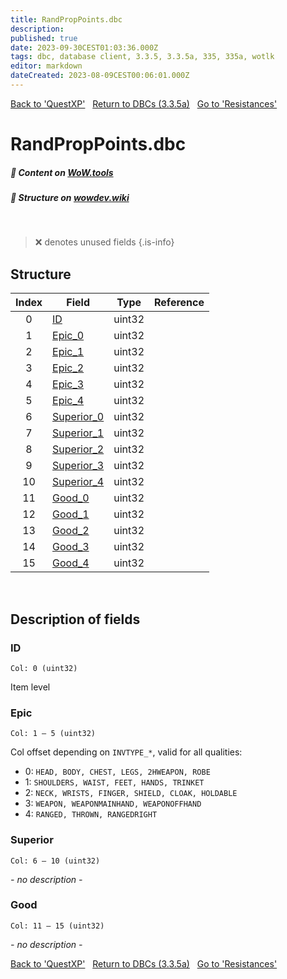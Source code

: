 ```yaml
---
title: RandPropPoints.dbc
description:
published: true
date: 2023-09-30CEST01:03:36.000Z
tags: dbc, database client, 3.3.5, 3.3.5a, 335, 335a, wotlk
editor: markdown
dateCreated: 2023-08-09CEST00:06:01.000Z
---
```

<a href="https://trinitycore.info/files/DBC/335/questxp" class="mt-5 v-btn v-btn--depressed v-btn--flat v-btn--outlined theme--light v-size--default darkblue--text text--lighten-3"><span class="v-btn__content"><i aria-hidden="true" class="v-icon notranslate v-icon--left mdi mdi-arrow-left theme--light"></i><span>Back to 'QuestXP'</span></span></a>&nbsp;&nbsp;&nbsp;<a href="https://trinitycore.info/files/DBC/335/DBC" class="mt-5 v-btn v-btn--depressed v-btn--flat v-btn--outlined theme--light v-size--default darkblue--text text--lighten-3"><span class="v-btn__content"><i aria-hidden="true" class="v-icon notranslate v-icon--left mdi mdi-home-outline theme--light"></i><span>Return to DBCs (3.3.5a)</span></span></a>&nbsp;&nbsp;&nbsp;<a href="https://trinitycore.info/files/DBC/335/resistances" class="mt-5 v-btn v-btn--depressed v-btn--flat v-btn--outlined theme--light v-size--default darkblue--text text--lighten-3"><span class="v-btn__content"><span>Go to 'Resistances'</span><i aria-hidden="true" class="v-icon notranslate v-icon--right mdi mdi-arrow-right theme--light"></i></span></a>

# RandPropPoints.dbc
##### :open_book: Content on [WoW.tools](https://wow.tools/dbc/?dbc=randproppoints&build=3.3.5.12340)
##### :pencil: Structure on [wowdev.wiki](https://wowdev.wiki/DB/RandPropPoints)
&nbsp;

> :x: denotes unused fields
{.is-info}


## Structure

| Index | Field | Type | Reference |
| :---: | --- | :---: | --- |
| 0 | [ID](#id) | uint32 |  |
| 1 | [Epic_0](#epic) | uint32 |  |
| 2 | [Epic_1](#epic) | uint32 |  |
| 3 | [Epic_2](#epic) | uint32 |  |
| 4 | [Epic_3](#epic) | uint32 |  |
| 5 | [Epic_4](#epic) | uint32 |  |
| 6 | [Superior_0](#superior) | uint32 |  |
| 7 | [Superior_1](#superior) | uint32 |  |
| 8 | [Superior_2](#superior) | uint32 |  |
| 9 | [Superior_3](#superior) | uint32 |  |
| 10 | [Superior_4](#superior) | uint32 |  |
| 11 | [Good_0](#good) | uint32 |  |
| 12 | [Good_1](#good) | uint32 |  |
| 13 | [Good_2](#good) | uint32 |  |
| 14 | [Good_3](#good) | uint32 |  |
| 15 | [Good_4](#good) | uint32 |  |
&nbsp;
## Description of fields

### ID
<code>Col: 0 (uint32)</code>

Item level
&nbsp;

### Epic
<code>Col: 1 &ndash; 5 (uint32)</code>

Col offset depending on `INVTYPE_*`, valid for all qualities:
* 0: `HEAD, BODY, CHEST, LEGS, 2HWEAPON, ROBE`
* 1: `SHOULDERS, WAIST, FEET, HANDS, TRINKET`
* 2: `NECK, WRISTS, FINGER, SHIELD, CLOAK, HOLDABLE`
* 3: `WEAPON, WEAPONMAINHAND, WEAPONOFFHAND`
* 4: `RANGED, THROWN, RANGEDRIGHT`
&nbsp;

### Superior
<code>Col: 6 &ndash; 10 (uint32)</code>

*- no description -*
&nbsp;

### Good
<code>Col: 11 &ndash; 15 (uint32)</code>

*- no description -*
&nbsp;

<a href="https://trinitycore.info/files/DBC/335/questxp" class="mt-5 v-btn v-btn--depressed v-btn--flat v-btn--outlined theme--light v-size--default darkblue--text text--lighten-3"><span class="v-btn__content"><i aria-hidden="true" class="v-icon notranslate v-icon--left mdi mdi-arrow-left theme--light"></i><span>Back to 'QuestXP'</span></span></a>&nbsp;&nbsp;&nbsp;<a href="https://trinitycore.info/files/DBC/335/DBC" class="mt-5 v-btn v-btn--depressed v-btn--flat v-btn--outlined theme--light v-size--default darkblue--text text--lighten-3"><span class="v-btn__content"><i aria-hidden="true" class="v-icon notranslate v-icon--left mdi mdi-home-outline theme--light"></i><span>Return to DBCs (3.3.5a)</span></span></a>&nbsp;&nbsp;&nbsp;<a href="https://trinitycore.info/files/DBC/335/resistances" class="mt-5 v-btn v-btn--depressed v-btn--flat v-btn--outlined theme--light v-size--default darkblue--text text--lighten-3"><span class="v-btn__content"><span>Go to 'Resistances'</span><i aria-hidden="true" class="v-icon notranslate v-icon--right mdi mdi-arrow-right theme--light"></i></span></a>
